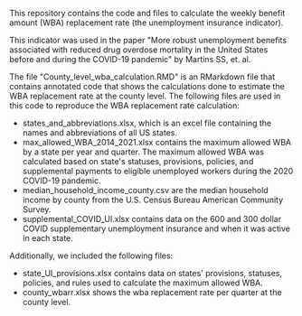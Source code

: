 This repository contains the code and files to calculate the weekly benefit amount (WBA) replacement rate (the unemployment insurance indicator). 

This indicator was used in the paper "More robust unemployment benefits associated with reduced drug overdose mortality in the United States before and during the COVID-19 pandemic" by Martins SS, et. al.

The file "County_level_wba_calculation.RMD" is an RMarkdown file that contains annotated code that shows the calculations done to estimate the WBA replacement rate at the county level. The following files are used in this code to reproduce the WBA replacement rate calculation:

- states_and_abbreviations.xlsx, which is an excel file containing the names and abbreviations of all US states. 
- max_allowed_WBA_2014_2021.xlsx contains the maximum allowed WBA by a state per year and quarter. The maximum allowed WBA was calculated based on state's statuses, provisions, policies, and supplemental payments to eligible unemployed workers during the 2020 COVID-19 pandemic.
- median_household_income_county.csv are the median household income by county from the U.S. Census Bureau American Community Survey.
- supplemental_COVID_UI.xlsx contains data on the 600 and 300 dollar COVID supplementary unemployment insurance and when it was active in each state. 

Additionally, we included the following files:

- state_UI_provisions.xlsx contains data on states' provisions, statuses, policies, and rules used to calculate the maximum allowed WBA.
- county_wbarr.xlsx shows the wba replacement rate per quarter at the county level.